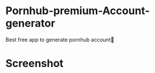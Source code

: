 # Pornhub-premium-Account-generator
Best free app to generate pornhub account🔱 
# Screenshot
[](https://github.com/Rokysrt/Pornhub-premium-Account-generator/blob/main/photo_2024-05-20_21-21-38.jpg)

